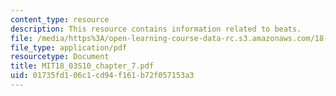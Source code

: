 ```yaml
---
content_type: resource
description: This resource contains information related to beats.
file: /media/https%3A/open-learning-course-data-rc.s3.amazonaws.com/18-03-differential-equations-spring-2010/01735fd106c1cd94f161b72f057153a3_MIT18_03S10_chapter_7.pdf
file_type: application/pdf
resourcetype: Document
title: MIT18_03S10_chapter_7.pdf
uid: 01735fd1-06c1-cd94-f161-b72f057153a3
---
```

